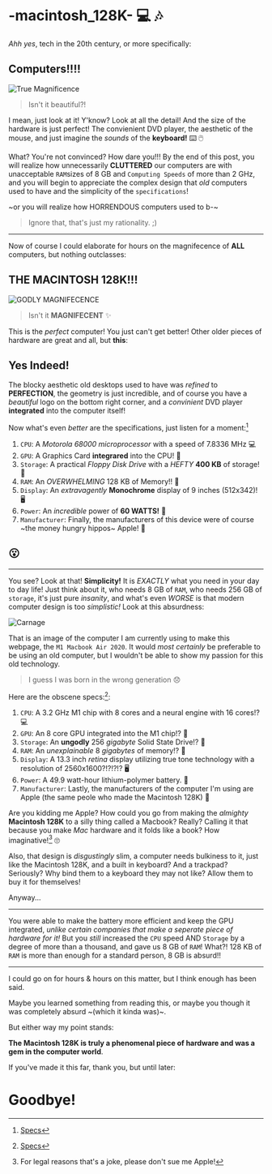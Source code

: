 # -macintosh_128K- :computer: :notes:

*Ahh yes*, tech in the 20th century, or more specifically:

## Computers!!!!

![True Magnificence](https://user-images.githubusercontent.com/123292179/215264493-39333297-7213-4e38-848a-0694f3665351.png)

> Isn't it beautiful?!

I mean, just look at it! Y'know? Look at all the detail! And the size of the hardware is just perfect! The convienient DVD player, the aesthetic of the mouse, and just imagine the *sounds* of the **keyboard!** ⌨️ 🖱️

What? You're not convinced? How dare you!!! By the end of this post, you will realize how unnecessarily **CLUTTERED** our computers are with unacceptable `RAM`sizes of 8 GB and `Computing Speeds` of more than 2 GHz, and you will begin to appreciate the complex design that *old* computers used to have and
the simplicity of the `specifications`!

~or you will realize how HORRENDOUS computers used to b-~
 > Ignore that, that's just my rationality. ;)
---

Now of course I could elaborate for hours on the magnifecence of **ALL** computers, but nothing outclasses:

## THE MACINTOSH 128K!!!

![GODLY MAGNIFECENCE](https://user-images.githubusercontent.com/123292179/214824275-9c4072d1-efaf-446f-9ba8-7cb66c8382a3.png)

> Isn't it **MAGNIFECENT** ✨

This is the *perfect* computer! You just can't get better! Other older pieces of hardware are great and all, but **this**:

## Yes Indeed!

The blocky aesthetic old desktops used to have was *refined* to **PERFECTION**, the geometry is just incredible, and of course you have a *beautiful* logo
on the bottom right corner, and a *convinient* DVD player **integrated** into the computer itself!

Now what's even *better* are the specifications, just listen for a moment:[^1]

1. `CPU`: A *Motorola 68000 microprocessor* with a speed of 7.8336 MHz 💻
2. `GPU`: A Graphics Card **integrared** into the CPU! 🔌
3. `Storage`: A practical *Floppy Disk Drive* with a *HEFTY* **400 KB** of storage! 💾
4. `RAM`: An *OVERWHELMING* 128 KB of Memory!! 🎱
5. `Display`: An *extravagently*  **Monochrome** display of 9 inches (512x342)! 🖥️
6. `Power`: An *incredible* power of **60 WATTS!** 🔋
7. `Manufacturer`: Finally, the manufacturers of this device were of course ~the money hungry hippos~ Apple! 🍎

## 😮

---
You see? Look at that! **Simplicity!** It is *EXACTLY* what you need in your day to day life! Just think about it, who needs 8 GB of `RAM`, who needs 256 GB of `storage`, it's just pure *insanity*, and what's even *WORSE* is that modern computer design is too *simplistic!* Look at this absurdness:

![Carnage](https://user-images.githubusercontent.com/123292179/215273466-397f4776-66f9-421a-bafb-017dc1e557b6.png)

That is an image of the computer I am currently using to make this webpage, the `M1 Macbook Air 2020`. It would *most certainly* be preferable to be using an old computer, but I wouldn't be able to show my passion for this old technology. 

> I guess I was born in the wrong generation 😞

Here are the obscene specs:[^2]:

1. `CPU`: A 3.2 GHz M1 chip with 8 cores and a neural engine with 16 cores!? 💻
2. `GPU`: An 8 core GPU integrated into the M1 chip!? 🔌
3. `Storage`: An **ungodly** 256 *gigabyte* Solid State Drive!? 💾
4. `RAM`: An *unexplainable* 8 *gigabytes* of memory!? 🎱
5. `Display`: A 13.3 inch *retina* display utilizing true tone technology with a resolution of 2560x1600?!?!?!? 🖥️
6. `Power`: A 49.9 watt-hour lithium-polymer battery. 🔋
7. `Manufacturer`: Lastly, the manufacturers of the computer I'm using are Apple (the same peole who made the Macintosh 128K) 🍎

Are you kidding me Apple? How could you go from making the *almighty* **Macintosh 128K** to a silly thing called a Macbook? Really? Calling it that because
you make *Mac* hardware and it folds like a book? How imaginative![^3] 🙄

Also, that design is *disgustingly* slim, a computer needs bulkiness to it, just like the Macintosh 128K, and a built in keyboard? And a trackpad? Seriously? Why bind them to a keyboard they may not like? Allow them to buy it for themselves!

Anyway...

---
You were able to make the battery more efficient and keep the GPU integrated, *unlike certain companies that make a seperate piece of hardware for it!* But you *still* increased the `CPU` speed AND `Storage` by a degree of more than a thousand, and gave us 8 GB of `RAM`! What?! 128 KB of `RAM` is more than enough for a standard person, 8 GB is absurd!!

---
I could go on for hours & hours on this matter, but I think enough has been said.

Maybe you learned something from reading this, or maybe you though it was completely absurd ~(which it kinda was)~.

But either way my point stands:

**The Macintosh 128K is truly a phenomenal piece of hardware and was a gem in the computer world**.

If you've made it this far, thank you, but until later:

# Goodbye!
















[^1]:[Specs](https://apple-history.com/128k)
[^2]:[Specs](https://support.apple.com/kb/SP825?locale=en_US)
[^3]: For legal reasons that's a joke, please don't sue me Apple!
